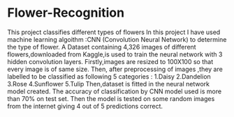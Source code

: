 # Flower-Recognition
This project classifies different types of flowers
In this project I have used machine learning algoithm :CNN (Convolution Neural Network) to determine the type of flower. 
A Dataset containing 4,326 images of different flowers,downloaded from Kaggle,is used to train the neural network with 3 hidden convolution layers.
Firstly,images are resized to 100X100 so that every image is of same size.
Then, after preprocessing of images ,they are labelled to be classified as following 5 categories : 
1.Daisy
2.Dandelion
3.Rose
4.Sunflower
5.Tulip
Then,dataset is fitted in the neural network model created.
The accuracy of classification by CNN model used is more than 70% on test set.
Then the model is tested on some random images from the internet giving 4 out of 5 predictions correct.
